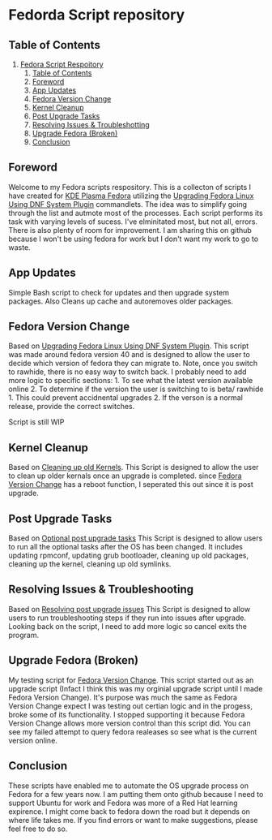 # Fedorda Script repository

## Table of Contents

1.	[Fedora Script Respoitory](#fedorda-script-repository)
	1.	[Table of Contents](#table-of-contents)
	2.	[Foreword](#foreword)
	3.	[App Updates](#app-updates)
	4.	[Fedora Version Change](#fedora-version-change)
	5.	[Kernel Cleanup](#kernel-cleanup)
	6.	[Post Upgrade Tasks](#post-upgrade-tasks)
	7.	[Resolving Issues & Troubleshotting](#resolving-issues--troubleshooting)
	8.	[Upgrade Fedora (Broken)](#upgrade-fedora-broken)
	8.	[Conclusion](#conclusion)


## Foreword
Welcome to my Fedora scripts respository. This is a collecton of scripts I have created for [KDE Plasma Fedora](https://fedoraproject.org/kde/) utilizing the [Upgrading Fedora Linux Using DNF System Plugin](https://docs.fedoraproject.org/en-US/quick-docs/upgrading-fedora-offline/) commandlets. The idea was to simplify going through the list and autmote most of the processes. Each script performs its task with varying levels of sucess. I've elminitated most, but not all, errors. There is also plenty of room for improvement. I am sharing this on github because I won't be using fedora for work but I don't want my work to go to waste.

## App Updates
Simple Bash script to check for updates and then upgrade system packages. Also Cleans up cache and autoremoves older packages.

## Fedora Version Change
Based on [Upgrading Fedora Linux Using DNF System Plugin](https://docs.fedoraproject.org/en-US/quick-docs/upgrading-fedora-offline/). 
This script was made around fedora version 40 and is designed to allow the user to decide which version of fedora they can migrate to. Note, once you switch to rawhide, there is no easy way to switch back. 
I probably need to add more logic to specific sections:
	1. To see what the latest version available online
	2. To determine if the version the user is switching to is beta/ rawhide
		1. This could prevent accidnental upgrades
		2. If the verson is a normal release, provide the correct switches.

Script is still WIP	

## Kernel Cleanup
Based on [Cleaning up old Kernels](https://docs.fedoraproject.org/en-US/quick-docs/upgrading-fedora-offline/#sect-clean-up-old-kernels).
This Script is designed to allow the user to clean up older kernals once an upgrade is completed. since [Fedora Version Change](#fedora-version-change) has a reboot function, I seperated this out since it is post upgrade.

## Post Upgrade Tasks
Based on [Optional post upgrade tasks](https://docs.fedoraproject.org/en-US/quick-docs/upgrading-fedora-offline/#sect-optional-post-upgrade-tasks)
This Script is designed to allow users to run all the optional tasks after the OS has been changed. It includes updating rpmconf, updating grub bootloader, cleaning up old packages, cleaning up the kernel, cleaning up old symlinks.


## Resolving Issues & Troubleshooting
Based on [Resolving post upgrade issues](https://docs.fedoraproject.org/en-US/quick-docs/upgrading-fedora-offline/#sect-resolving-post-upgrade-issues)
This Script is designed to allow users to run troubleshooting steps if they run into issues after upgrade. Looking back on the script, I need to add more logic so cancel exits the program.

## Upgrade Fedora (Broken)
My testing script for [Fedora Version Change](#fedora-version-change).
This script started out as an upgrade script (Infact I think this was my orginial upgrade script until I made Fedora Version Change). It's purpose was much the same as Fedora Version Change expect I was testing out certian logic and in the progess, broke some of its functionality. I stopped supporting it because Fedora Version Change allows more version control than this script did. You can see my failed attempt to query fedora realeases so see what is the current version online.

## Conclusion
These scripts have enabled me to automate the OS upgrade process on Fedora for a few years now. I am putting them onto github because I need to support Ubuntu for work and Fedora was more of a Red Hat learning expirence. I might come back to fedora down the road but it depends on where life takes me. If you find errors or want to make suggestions, please feel free to do so.